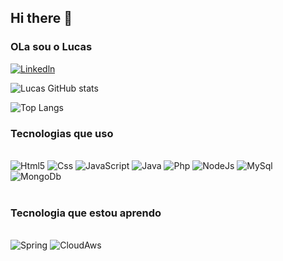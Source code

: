 ## Hi there 👋

### OLa sou o Lucas 
[![Linkedln](https://img.shields.io/badge/LinkedIn-0077B5?style=for-the-badge&logo=linkedin&logoColor=white)](https://www.linkedin.com/in/lucas-gabriel)

![Lucas GitHub stats](https://github-readme-stats.vercel.app/api?username=lucasgabrielcosta03&show_icons=true&theme=tokyonight)

![Top Langs](https://github-readme-stats.vercel.app/api/top-langs/?username=lucasgabrielcosta03&layout=compact)

### Tecnologias que uso 
<div style="display: inline_block"> <br>
 <img aling="center" alt="Html5" src="https://img.shields.io/badge/HTML5-E34F26?style=for-the-badge&logo=html5&logoColor=white" />
 <img aling="center" alt="Css" src="https://img.shields.io/badge/CSS3-1572B6?style=for-the-badge&logo=css3&logoColor=white" />
 <img aling="center" alt="JavaScript" src="https://img.shields.io/badge/JavaScript-F7DF1E?style=for-the-badge&logo=javascript&logoColor=black" />
 <img aling="center" alt="Java" src="https://img.shields.io/badge/Java-ED8B00?style=for-the-badge&logo=openjdk&logoColor=white" />
 <img aling="center" alt="Php" src="https://img.shields.io/badge/Java-ED8B00?style=for-the-badge&logo=openjdk&logoColor=white" />
 <img aling="center" alt="NodeJs" src="https://img.shields.io/badge/PHP-777BB4?style=for-the-badge&logo=php&logoColor=white" />
 <img aling="center" alt="MySql" src="https://img.shields.io/badge/MySQL-00000F?style=for-the-badge&logo=mysql&logoColor=white" />
 <img aling="center" alt="MongoDb" src="https://img.shields.io/badge/MongoDB-4EA94B?style=for-the-badge&logo=mongodb&logoColor=white" />
</div> <br>

### Tecnologia que estou aprendo
<div style="display: inline_block"> <br>
 <img aling="center" alt="Spring" src="https://img.shields.io/badge/Spring-6DB33F?style=for-the-badge&logo=spring&logoColor=white" />
 <img aling="center" alt="CloudAws" src="https://img.shields.io/badge/Amazon_AWS-232F3E?style=for-the-badge&logo=amazon-aws&logoColor=white" />
</div> 

